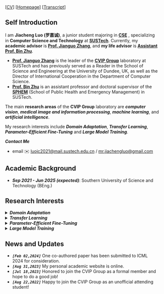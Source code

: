 [[CV](./docs/resume_jiacheng.pdf)] [[Homepage](https://maystern.github.io)] [[Transcript](./docs/transcript_jiacheng.pdf)]
## Self Introduction
I am **Jiacheng Luo (罗嘉诚)**, a junior student majoring in **[CSE](https://cse.sustech.edu.cn/en/)** , specializing in **Computer Science and Technology** at  **[SUSTech](https://www.sustech.edu.cn/en/)**. Currently, my **academic advisor** is **[Prof. Jianguo Zhang](https://www.sustech.edu.cn/en/faculties/zhangjianguo.html)**, and **my life advisor** is **[Assistant Prof. Bin Zhu](https://www.sustech.edu.cn/en/faculties/bin-zhu.html)**. 

-  **[Prof. Jianguo Zhang](https://www.sustech.edu.cn/en/faculties/zhangjianguo.html)** is the leader of the **[CVIP Group](https://faculty.sustech.edu.cn/?tagid=zhangjg&iscss=1&snapid=1&orderby=date&go=1&lang=en)** laboratory at SUSTech and has previously served as a Reader in the School of Science and Engineering at the University of Dundee, UK, as well as the Director of International Cooperation in the Department of Computer Science. 
- **[Prof. Bin Zhu](https://www.sustech.edu.cn/en/faculties/bin-zhu.html)** is an assistant professor and doctoral supervisor of the **[SPHEM](https://sph.sustech.edu.cn/)** (School of Public Health and Emergency Management) in SUSTech.

The main **research areas** of the **CVIP Group** laboratory are ***computer vision***, ***medical image and information processing***, ***machine learning***, and ***artificial intelligence***. 

My research interests include ***Domain Adaptation***, ***Transfer Learning***, ***Parameter-Efficient Fine-Tuning*** and ***Large Model Training***. 

***Contact Me***
- email ✉️ luojc2021@mail.sustech.edu.cn / mr.jiachengluo@gmail.com

## Academic Background

- ***Sep 2021 - Jun 2025 (expected)***: Southern University of Science and Technology (BEng.)

## Research Interests


<html>
<body>
    <details>
        <summary><strong><em>Domain Adaptation</em></strong></summary>
        <div style="margin-left: 20px;"> <!-- 调整这里的数值以控制缩进量 -->
            &nbsp; &nbsp; Domain adaptation is a field associated with machine learning and transfer learning. This scenario arises when we aim at learning a model from a source data distribution and applying that model on a different (but related) target data distribution. For instance, one of the tasks of the common spam filtering problem consists in adapting a model from one user (the source distribution) to a new user who receives significantly different emails (the target distribution). Domain adaptation has also been shown to be beneficial for learning unrelated sources. Note that, when more than one source distribution is available the problem is referred to as multi-source domain adaptation.
        </div>
    </details>
</body>
</html>

<html>
<body>
    <details>
        <summary><strong><em>Transfer Learning</em></strong></summary>
        <div style="margin-left: 20px;"> <!-- 调整这里的数值以控制缩进量 -->
          &nbsp; &nbsp; Transfer learning is a technique in machine learning in which knowledge learned from a task is re-used in order to boost performance on a related task. For example, for image classification, knowledge gained while learning to recognize cars could be applied when trying to recognize trucks. This topic is related to the psychological literature on transfer of learning, although practical ties between the two fields are limited. Reusing/transferring information from previously learned tasks to new tasks has the potential to significantly improve learning efficiency.
        </div>
    </details>
</body>
</html>

<html>
<body>
    <details>
        <summary><strong><em>Parameter-Efficient Fine-Tuning</em></strong></summary>
        <div style="margin-left: 20px;"> <!-- 调整这里的数值以控制缩进量 -->
          &nbsp; &nbsp; Parameter-efficient Fine-tuning (PEFT) is a technique used in Natural Language Processing (NLP) to improve the performance of pre-trained language models on specific downstream tasks. It involves reusing the pre-trained model’s parameters and fine-tuning them on a smaller dataset, which saves computational resources and time compared to training the entire model from scratch. PEFT achieves this efficiency by freezing some of the layers of the pre-trained model and only fine-tuning the last few layers that are specific to the downstream task. This way, the model can be adapted to new tasks with less computational overhead and fewer labeled examples. Although PEFT has been a relatively novel concept, updating the last layer of models has been in practice in the field of computer vision since the introduction of transfer learning. Even in NLP, experiments with static and non-static word embeddings were carried out early on. Parameter-efficient fine-tuning aims to improve the performance of pre-trained models, such as BERT and RoBERTa, on various downstream tasks, including sentiment analysis, named entity recognition, and question-answering. It achieves this in low-resource settings with limited data and computational resources. It modifies only a small subset of model parameters and is less prone to overfitting.
        </div>
    </details>
</body>
</html>

<html>
<body>
    <details>
        <summary><strong><em>Large Model Training</em></strong></summary>
        <div style="margin-left: 20px;"> <!-- 调整这里的数值以控制缩进量 -->
          &nbsp; &nbsp; 
Large model training involves the process of training machine learning or deep learning models that possess a significant number of parameters or exhibit complex architectures. It necessitates substantial computational resources, such as GPUs or TPUs, along with extensive datasets for effective training. Employing optimization algorithms like stochastic gradient descent (SGD) or its variants, large model training iteratively fine-tunes model parameters to optimize performance. Techniques like mini-batch training, regularization, and learning rate scheduling are often employed to enhance convergence and mitigate overfitting. This approach finds widespread application in fields like natural language processing, computer vision, and reinforcement learning, where intricate data patterns require sophisticated models for effective analysis and prediction.
        </div>
    </details>
</body>
</html>


## News and Updates
- ***`[Feb 02,2024]`*** One co-authored paper has been submitted to ICML 2024 for consideration.
- ***`[Aug 31,2023]`*** My personal academic website is online.
- ***`[Jul 18,2023]`*** Honored to join the CVIP Group as a formal member and hope to do a good job!
- ***`[Aug 22,2022]`*** Happy to join the CVIP Group as an unofficial attending student!
